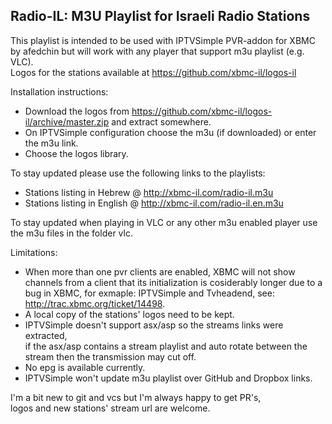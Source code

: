 Radio-IL: M3U Playlist for Israeli Radio Stations
---------------------------------------------------

This playlist is intended to be used with IPTVSimple PVR-addon for XBMC by afedchin but will work with any player that support m3u playlist (e.g. VLC).  
Logos for the stations available at https://github.com/xbmc-il/logos-il  

Installation instructions:   
* Download the logos from https://github.com/xbmc-il/logos-il/archive/master.zip and extract somewhere.  
* On IPTVSimple configuration choose the m3u (if downloaded) or enter the m3u link.  
* Choose the logos library.  

To stay updated please use the following links to the playlists:   
* Stations listing in Hebrew @ http://xbmc-il.com/radio-il.m3u  
* Stations listing in English @ http://xbmc-il.com/radio-il.en.m3u  

To stay updated when playing in VLC or any other m3u enabled player use the m3u files in the folder vlc.  

Limitations:  
* When more than one pvr clients are enabled, XBMC will not show channels from a client that its initialization is cosiderably longer due to a bug in XBMC, for exmaple: IPTVSimple and Tvheadend, see: http://trac.xbmc.org/ticket/14498.  
* A local copy of the stations' logos need to be kept.  
* IPTVSimple doesn't support asx/asp so the streams links were extracted,  
   if the asx/asp contains a stream playlist and auto rotate between the stream then the transmission may cut off.  
* No epg is available currently.  
* IPTVSimple won't update m3u playlist over GitHub and Dropbox links.  


I'm a bit new to git and vcs but I'm always happy to get PR's,  
logos and new stations' stream url are welcome.  


